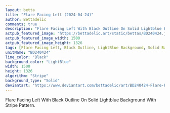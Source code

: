 ```yaml
---
layout: betta
title: "Flare Facing Left (2024-04-24)"
author: Bettadelic
comments: true
description: "Flare Facing Left With Black Outline On Solid Lightblue Background With Stripe Pattern."
actpub_featured_image: "https://bettadelic.art/static/bettas/BD240424.jpg"
actpub_featured_image_width: 1500
actpub_featured_image_height: 1326
tags: [Flare Facing Left, Black Outline, LightBlue Background, Solid Background Pattern, Stripe Pattern, April 2024]
unitName: "BD240424"
line_color: "Black"
background_color: "LightBlue"
width: 1500
height: 1326
algorithm: "Stripe"
background_type: "Solid"
deviantart: "https://www.deviantart.com/bettadelic/art/BD240424-Flare-Facing-Left-2024-04-24-1045441818"
---
```


Flare Facing Left With Black Outline On Solid Lightblue Background With Stripe Pattern.
